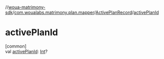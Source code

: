 //[woua-matrimony-sdk](../../../index.md)/[com.woualabs.matrimony.plan.mapper](../index.md)/[ActivePlanRecord](index.md)/[activePlanId](active-plan-id.md)

# activePlanId

[common]\
val [activePlanId](active-plan-id.md): [Int](https://kotlinlang.org/api/latest/jvm/stdlib/kotlin/-int/index.html)?
